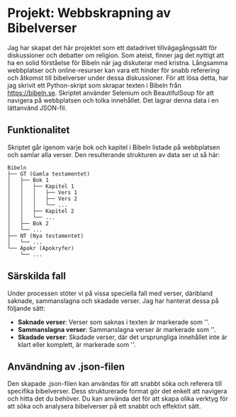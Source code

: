 # Projekt: Webbskrapning av Bibelverser

Jag har skapat det här projektet som ett datadrivet tillvägagångssätt för diskussioner och debatter om religion. Som ateist, finner jag det nyttigt att ha en solid förståelse för Bibeln när jag diskuterar med kristna. Långsamma webbplatser och online-resurser kan vara ett hinder för snabb referering och åtkomst till bibelverser under dessa diskussioner. För att lösa detta, har jag skrivit ett Python-skript som skrapar texten i Bibeln från https://bibeln.se. Skriptet använder Selenium och BeautifulSoup för att navigera på webbplatsen och tolka innehållet. Det lagrar denna data i en lättanvänd JSON-fil.

## Funktionalitet

Skriptet går igenom varje bok och kapitel i Bibeln listade på webbplatsen och samlar alla verser. Den resulterande strukturen av data ser ut så här:

```plaintext
Bibeln
├── GT (Gamla testamentet)
│   ├── Bok 1
│   │   ├── Kapitel 1
│   │   │   ├── Vers 1
│   │   │   ├── Vers 2
│   │   │   └── ...
│   │   ├── Kapitel 2
│   │   └── ...
│   ├── Bok 2
│   └── ...
├── NT (Nya testamentet)
│   └── ...
└── Apokr (Apokryfer)
    └── ...
```


## Särskilda fall

Under processen stöter vi på vissa speciella fall med verser, däribland saknade, sammanslagna och skadade verser. Jag har hanterat dessa på följande sätt:

- **Saknade verser**: Verser som saknas i texten är markerade som '<VERSSAKNAS>'.
- **Sammanslagna verser**: Sammanslagna verser är markerade som '<SAMMANSLAGENVERS>'.
- **Skadade verser**: Skadade verser, där det ursprungliga innehållet inte är klart eller komplett, är markerade som '<SKADADVERS>'.

## Användning av .json-filen

Den skapade .json-filen kan användas för att snabbt söka och referera till specifika bibelverser. Dess strukturerade format gör det enkelt att navigera och hitta det du behöver. Du kan använda det för att skapa olika verktyg för att söka och analysera bibelverser på ett snabbt och effektivt sätt.
